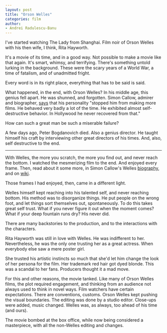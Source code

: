 ```yaml
---
layout: post
title: "Orson Welles"
categories: film
author:
- Andrei Radulescu-Banu
---
```


I've started watching The Lady from Shanghai. Film noir of Orson Welles with his then wife, I think, Rita Hayworth.

It's a movie of its time, and in a good way. Not possible to make a movie like that again. It's smart, whimsy, and terrifying. There's something untold lurking in the background. These were the scary years of a World War, a time of fatalism, and of unadmitted fright.

Every word is in its right place, everything that has to be said is said.

What happened, in the end, with Orson Welles? In his middle age, this genius fell apart. He was shunned, and forgotten. Simon Callow, admirer and biographer, [says](https://variety.com/2016/film/news/orson-welles-biographer-simon-callow-1201749008/) that his personality "stopped him from making more films. He behaved very badly a lot of the time. He exhibited almost self-destructive behavior. In Hollywood he never recovered from that."

How can such a great man be such a miserable failure?

A few days ago, Peter Bogdanovich died. Also a genius director. He taught himself his craft by interviewing other great directors of his times. And, also, self destructive to the end.

----

With Welles, the more you scratch, the more you find out, and never reach the bottom. I watched the mesmerizing film to the end. And enjoyed every frame. Then, read about it some more, in Simon Callow's Welles [biography](https://www.amazon.com/gp/product/0670872563), and on [wiki](https://en.wikipedia.org/wiki/The_Lady_from_Shanghai).

Those frames I had enjoyed, then, came in a different light.

Welles himself kept reaching into his talented self, and never reaching bottom. His method was to disorganize things. He put people on the wrong foot, and let things sort themselves out, spontaneously. To do this takes great self trust. What if you never figure it out when the moment comes? What if your deep fountain runs dry? His never did.

There are many backstories to the production, and to the interactions with the characters.

Rita Hayworth was still in love with Welles. He was indifferent to her. Nevertheless, he was the only one trusting her as a great actress. When everybody else saw a mere poster girl.

She trusted his artistic instincts so much that she'd let him change the look of her persona for the film. Her trademark red hair got dyed blonde. This was a scandal to her fans. Producers thought it a mad move.

For this and other reasons, the movie tanked. Like many of Orson Welles films, the plot required engagement, and thinking from an audience not always used to think in novel ways. Film watchers have certain expectations. There are conventions, customs. Orson Welles kept pushing the visual boundaries. The editing was done by a studio editor. Close-ups were added, music changed. Welles was, as always, too ahead of his time (and ours).

The movie bombed at the box office, while now being considered a masterpiece, with all the non-Welles editing and changes.



